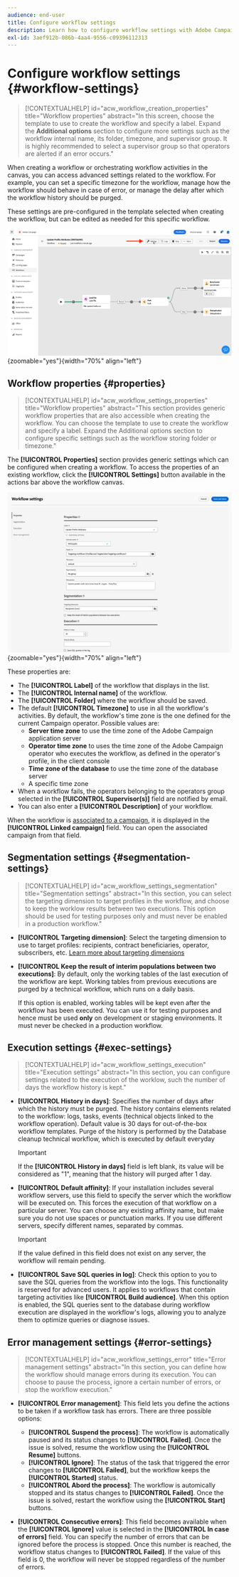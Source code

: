 ```yaml
---
audience: end-user
title: Configure workflow settings
description: Learn how to configure workflow settings with Adobe Campaign Web
exl-id: 3aef912b-086b-4aa4-9556-c09396112313
---
```


# Configure workflow settings {#workflow-settings}


>[!CONTEXTUALHELP]
>id="acw_workflow_creation_properties"
>title="Workflow properties"
>abstract="In this screen, choose the template to use to create the workflow and specify a label. Expand the **Additional options** section to configure more settings such as the workflow internal name, its folder, timezone, and supervisor group. It is highly recommended to select a supervisor group so that operators are alerted if an error occurs."

When creating a workflow or orchestrating workflow activities in the canvas, you can access advanced settings related to the workflow. For example, you can set a specific timezone for the workflow, manage how the workflow should behave in case of error, or manage the delay after which the workflow history should be purged.

These settings are pre-configured in the template selected when creating the workflow, but can be edited as needed for this specific workflow.


![](assets/workflow-settings-button.png){zoomable="yes"}{width="70%" align="left"}

## Workflow properties {#properties}

>[!CONTEXTUALHELP]
>id="acw_workflow_settings_properties"
>title="Workflow properties"
>abstract="This section provides generic workflow properties that are also accessible when creating the workflow. You can choose the template to use to create the workflow and specify a label. Expand the Additional options section to configure specific settings such as the workflow storing folder or timezone."

The **[!UICONTROL Properties]** section provides generic settings which can be configured when creating a workflow. To access the properties of an existing workflow, click the **[!UICONTROL Settings]** button available in the actions bar above the workflow canvas.


![](assets/workflow-settings.png){zoomable="yes"}{width="70%" align="left"}


These properties are:

* The **[!UICONTROL Label]** of the workflow that displays in the list.
* The **[!UICONTROL Internal name]** of the workflow.
* The **[!UICONTROL Folder]** where the workflow should be saved.
* The default **[!UICONTROL Timezone]** to use in all the workflow's activities. By default, the workflow's time zone is the one defined for the current Campaign operator.
    Possible values are:
    * **Server time zone** to use the time zone of the Adobe Campaign application server
    * **Operator time zone** to uses the time zone of the Adobe Campaign operator who executes the workflow, as defined in the operator's profile, in the client console
    * **Time zone of the database** to use the time zone of the database server
    * A specific time zone
* When a workflow fails, the operators belonging to the operators group selected in the **[!UICONTROL Supervisor(s)]** field are notified by email.
* You can also enter a **[!UICONTROL Description]** of your workflow.

When the workflow is [associated to a campaign](create-workflow.md), it is displayed in the **[!UICONTROL Linked campaign]** field. You can open the associated campaign from that field.


## Segmentation settings  {#segmentation-settings}

>[!CONTEXTUALHELP]
>id="acw_workflow_settings_segmentation"
>title="Segmentation settings"
>abstract="In this section, you can select the targeting dimension to target profiles in the workflow, and choose to keep the worklow results between two executions. This option should be used for testing purposes only and must never be enabled in a production workflow."

* **[!UICONTROL Targeting dimension]**: Select the targeting dimension to use to target profiles: recipients, contract beneficiaries, operator, subscribers, etc. [Learn more about targeting dimensions](../audience/targeting-dimensions.md)

* **[!UICONTROL Keep the result of interim populations between two executions]**: By default, only the working tables of the last execution of the workflow are kept. Working tables from previous executions are purged by a technical workflow, which runs on a daily basis.

    If this option is enabled, working tables will be kept even after the workflow has been executed. You can use it for testing purposes and hence must be used **only** on development or staging environments. It must never be checked in a production workflow.

## Execution settings  {#exec-settings}

>[!CONTEXTUALHELP]
>id="acw_workflow_settings_execution"
>title="Execution settings"
>abstract="In this section, you can configure settings related to the execution of the worklow, such the number of days the workflow history is kept."

* **[!UICONTROL History in days]**: Specifies the number of days after which the history must be purged. The history contains elements related to the workflow: logs, tasks, events (technical objects linked to the workflow operation). Default value is 30 days for out-of-the-box workflow templates. Purge of the history is performed by the Database cleanup technical workflow, which is executed by default everyday

    >[!IMPORTANT]
    >
    >If the **[!UICONTROL History in days]** field is left blank, its value will be considered as "1", meaning that the history will purged after 1 day.

* **[!UICONTROL Default affinity]**: If your installation includes several workflow servers, use this field to specify the server which the workflow will be executed on. This forces the execution of that workflow on a particular server. You can choose any existing affinity name, but make sure you do not use spaces or punctuation marks. If you use different servers, specify different names, separated by commas.

    >[!IMPORTANT]
    >
    >If the value defined in this field does not exist on any server, the workflow will remain pending.

    
* **[!UICONTROL Save SQL queries in log]**: Check this option to you to save the SQL queries from the workflow into the logs. This functionality is reserved for advanced users. It applies to workflows that contain targeting activities like **[!UICONTROL Build audience]**. When this option is enabled, the SQL queries sent to the database during workflow execution are displayed in the workflow's logs, allowing you to analyze them to optimize queries or diagnose issues.

## Error management settings  {#error-settings}

>[!CONTEXTUALHELP]
>id="acw_workflow_settings_error"
>title="Error management settings"
>abstract="In this section, you can define how the workflow should manage errors during its execution. You can choose to pause the process, ignore a certain number of errors, or stop the workflow execution."

* **[!UICONTROL Error management]**: This field lets you define the actions to be taken if a workflow task has errors. There are three possible options:
    
    * **[!UICONTROL Suspend the process]**: The workflow is automatically paused and its status changes to **[!UICONTROL Failed]**. Once the issue is solved, resume the workflow using the **[!UICONTROL Resume]** buttons.
    * **[!UICONTROL Ignore]**: The status of the task that triggered the error changes to **[!UICONTROL Failed]**, but the workflow keeps the **[!UICONTROL Started]** status. <!-- TO ADD ONCE SCHEUDLER IS AVAILABLE This configuration is relevant for recurring tasks: if the branch includes a scheduler, it will start normally next time the workflow is executed.-->
    * **[!UICONTROL Abord the process]**: The workflow is automically stopped and its status changes to **[!UICONTROL Failed]**. Once the issue is solved, restart the workflow using the **[!UICONTROL Start]** buttons.

* **[!UICONTROL Consecutive errors]**: This field becomes available when the **[!UICONTROL Ignore]** value is selected in the **[!UICONTROL In case of errors]** field. You can specify the number of errors that can be ignored before the process is stopped. Once this number is reached, the workflow status changes to **[!UICONTROL Failed]**. If the value of this field is 0, the workflow will never be stopped regardless of the number of errors.
